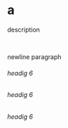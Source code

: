 # a

<p> description</p>
<br>
<p>newline paragraph</p>
<h6>headig 6</h6>

<h6>headig 6</h6>
<h6>headig 6</h6>
